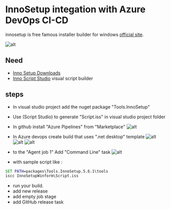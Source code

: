# InnoSetup integation with Azure DevOps CI-CD
innosetup is free famous installer builder for windows [official site](http://www.jrsoftware.org/).


![alt](https://www.kymoto.org/images/content/logos/isstudio_logo.png)

## Need
- [Inno Setup Downloads](http://www.jrsoftware.org/isdl.php)
- [Inno Script Studio](https://www.kymoto.org/products/inno-script-studio/) visual script builder

## steps
- In visual studio project add the nuget package "Tools.InnoSetup"
- Use (Script Studio) to generate "Script.iss" in visual studio project folder

- In github install "Azure Pipelines" from "Marketplace"
![alt](https://raw.githubusercontent.com/khelifaadm/InnoSetupSample/master/InnoSetupWinform/Capture/1.PNG)
- In Azure devops create build that uses ".net desktop" template
![alt](https://raw.githubusercontent.com/khelifaadm/InnoSetupSample/master/InnoSetupWinform/Capture/2.png)
![alt](https://raw.githubusercontent.com/khelifaadm/InnoSetupSample/master/InnoSetupWinform/Capture/3.png)
![alt](https://raw.githubusercontent.com/khelifaadm/InnoSetupSample/master/InnoSetupWinform/Capture/4.png)
- to the "Agent job 1" Add "Command Line" task 
![alt](https://raw.githubusercontent.com/khelifaadm/InnoSetupSample/master/InnoSetupWinform/Capture/5.png)
- with sample script like :
```bat
SET PATH=packages\Tools.InnoSetup.5.6.1\tools
iscc InnoSetupWinform\Script.iss
```
- run your build.
- add new release 
- add empty job stage
- add GitHub release task


